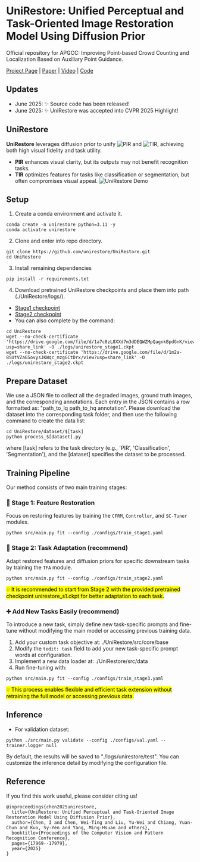 # UniRestore: Unified Perceptual and Task-Oriented Image Restoration Model Using Diffusion Prior

Official repository for APGCC: Improving Point-based Crowd Counting and Localization Based on Auxiliary Point Guidance.

[Project Page](https://unirestore.github.io) | [Paper](https://arxiv.org/abs/2501.13134) | [Video](https://www.youtube.com/watch?v=Jm1NkDDXN90) | [Code](https://github.com/unirestore/UniRestore)

## Updates
- June 2025: ✨ Source code has been released!
- June 2025: ✨ UniRestore was accepted into CVPR 2025 Highlight!

## UniRestore
**UniRestore** leverages diffusion prior to unify ![PIR](https://img.shields.io/badge/Perceptual_Image_Restoration-(PIR)-blue?style=flat-square)
and ![TIR](https://img.shields.io/badge/Task_oriented_Image_Restoration-(TIR)-yellow?style=flat-square), achieving both high visual fidelity and task utility.
- **PIR** enhances visual clarity, but its outputs may not benefit recognition tasks.  
- **TIR** optimizes features for tasks like classification or segmentation, but often compromises visual appeal.
![UniRestore Demo](./assets/teaser.gif)

## Setup
1) Create a conda environment and activate it.
```
conda create -n unirestore python=3.11 -y
conda activatre unirestore
```
2) Clone and enter into repo directory.
```
git clone https://github.com/unirestore/UniRestore.git
cd UniRestore
```
3) Install remaining dependencies
```
pip install -r requirements.txt
```
4) Download pretrained UniRestore checkpoints and place them into path (./UniRestore/logs/).
- [Stage1 checkpoint](https://drive.google.com/file/d/1a7c8zL8XXd7m3dDEQWZMpQagnkBpdGnK/view?usp=share_link)
- [Stage2 checkpoint](https://drive.google.com/file/d/1m2a-8SUtVZaG5ovysJKWqc_mzgGCtDrx/view?usp=share_link)
- You can also complete by the command:
```
cd UniRestore
wget --no-check-certificate 'https://drive.google.com/file/d/1a7c8zL8XXd7m3dDEQWZMpQagnkBpdGnK/view?usp=share_link' -O ./logs/unirestore_stage1.ckpt
wget --no-check-certificate 'https://drive.google.com/file/d/1m2a-8SUtVZaG5ovysJKWqc_mzgGCtDrx/view?usp=share_link' -O ./logs/unirestore_stage2.ckpt
```

## Prepare Dataset
We use a JSON file to collect all the degraded images, ground truth images, and the corresponding annotations.
Each entry in the JSON contains a row formatted as:
"path_to_lq path_to_hq annotation".
Please download the dataset into the corresponding task folder, and then use the following command to create the data list:
```
cd UniRestore/dataset/$[task]
python process_$[dataset].py
```
where \[task\] refers to the task directory (e.g., 'PIR', 'Classification', 'Segmentation'), and the \[dataset\] specifies the dataset to be processed.

## Training Pipeline
Our method consists of two main training stages:
### 📌 Stage 1: Feature Restoration
Focus on restoring features by training the `CFRM`, `Controller`, and `SC-Tuner` modules.
```
python src/main.py fit --config ./configs/train_stage1.yaml
```
### 📌 Stage 2: Task Adaptation (recommend)
Adapt restored features and diffusion priors for specific downstream tasks by training the `TFA` module.
```
python src/main.py fit --config ./configs/train_stage2.yaml
```
<mark>💡 It is recommended to start from Stage 2 with the provided pretrained checkpoint unirestore_s1.ckpt for better adaptation to each task.<mark>

### ➕ Add New Tasks Easily (recommend)
To introduce a new task, simply define new task-specific prompts and fine-tune without modifying the main model or accessing previous training data.
1. Add your custom task objective at: ./UniRestore/src/core/base
2. Modify the `tedit: task` field to add your new task-specific prompt words at configuration.
3. Implement a new data loader at: ./UniRestore/src/data
4. Run fine-tuning with:
```
python src/main.py fit --config ./configs/train_stage3.yaml
```
<mark>💡 This process enables flexible and efficient task extension without retraining the full model or accessing previous data.<mark>

## Inference
- For validation dataset:
```
python ./src/main.py validate --config ./configs/val.yaml --trainer.logger null
```
By default, the results will be saved to "./logs/unirestore/test". You can customize the inference detail by modifying the configuration file.

## Reference
If you find this work useful, please consider citing us!
```
@inproceedings{chen2025unirestore,
  title={UniRestore: Unified Perceptual and Task-Oriented Image Restoration Model Using Diffusion Prior},
  author={Chen, I and Chen, Wei-Ting and Liu, Yu-Wei and Chiang, Yuan-Chun and Kuo, Sy-Yen and Yang, Ming-Hsuan and others},
  booktitle={Proceedings of the Computer Vision and Pattern Recognition Conference},
  pages={17969--17979},
  year={2025}
}
```

